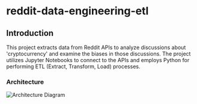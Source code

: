 # reddit-data-engineering-etl

## Introduction
This project extracts data from Reddit APIs to analyze discussions about 'cryptocurrency' and examine the biases in those discussions. The project utilizes Jupyter Notebooks to connect to the APIs and employs Python for performing ETL (Extract, Transform, Load) processes.

### Architecture
![Architecture Diagram]()
